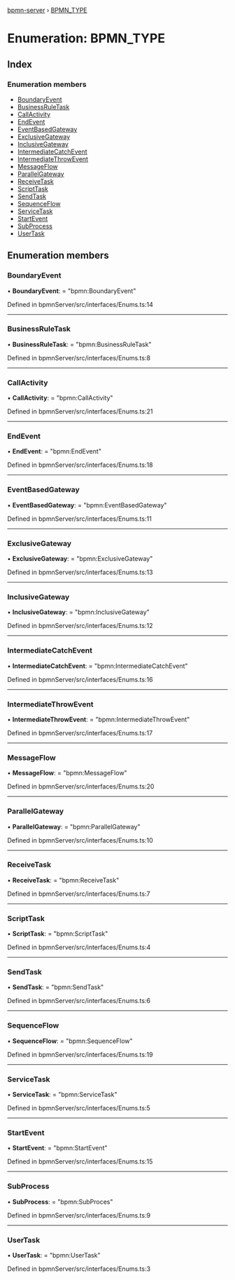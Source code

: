 [bpmn-server](../README.md) › [BPMN_TYPE](bpmn_type.md)

# Enumeration: BPMN_TYPE

## Index

### Enumeration members

* [BoundaryEvent](bpmn_type.md#boundaryevent)
* [BusinessRuleTask](bpmn_type.md#businessruletask)
* [CallActivity](bpmn_type.md#callactivity)
* [EndEvent](bpmn_type.md#endevent)
* [EventBasedGateway](bpmn_type.md#eventbasedgateway)
* [ExclusiveGateway](bpmn_type.md#exclusivegateway)
* [InclusiveGateway](bpmn_type.md#inclusivegateway)
* [IntermediateCatchEvent](bpmn_type.md#intermediatecatchevent)
* [IntermediateThrowEvent](bpmn_type.md#intermediatethrowevent)
* [MessageFlow](bpmn_type.md#messageflow)
* [ParallelGateway](bpmn_type.md#parallelgateway)
* [ReceiveTask](bpmn_type.md#receivetask)
* [ScriptTask](bpmn_type.md#scripttask)
* [SendTask](bpmn_type.md#sendtask)
* [SequenceFlow](bpmn_type.md#sequenceflow)
* [ServiceTask](bpmn_type.md#servicetask)
* [StartEvent](bpmn_type.md#startevent)
* [SubProcess](bpmn_type.md#subprocess)
* [UserTask](bpmn_type.md#usertask)

## Enumeration members

###  BoundaryEvent

• **BoundaryEvent**: = "bpmn:BoundaryEvent"

Defined in bpmnServer/src/interfaces/Enums.ts:14

___

###  BusinessRuleTask

• **BusinessRuleTask**: = "bpmn:BusinessRuleTask"

Defined in bpmnServer/src/interfaces/Enums.ts:8

___

###  CallActivity

• **CallActivity**: = "bpmn:CallActivity"

Defined in bpmnServer/src/interfaces/Enums.ts:21

___

###  EndEvent

• **EndEvent**: = "bpmn:EndEvent"

Defined in bpmnServer/src/interfaces/Enums.ts:18

___

###  EventBasedGateway

• **EventBasedGateway**: = "bpmn:EventBasedGateway"

Defined in bpmnServer/src/interfaces/Enums.ts:11

___

###  ExclusiveGateway

• **ExclusiveGateway**: = "bpmn:ExclusiveGateway"

Defined in bpmnServer/src/interfaces/Enums.ts:13

___

###  InclusiveGateway

• **InclusiveGateway**: = "bpmn:InclusiveGateway"

Defined in bpmnServer/src/interfaces/Enums.ts:12

___

###  IntermediateCatchEvent

• **IntermediateCatchEvent**: = "bpmn:IntermediateCatchEvent"

Defined in bpmnServer/src/interfaces/Enums.ts:16

___

###  IntermediateThrowEvent

• **IntermediateThrowEvent**: = "bpmn:IntermediateThrowEvent"

Defined in bpmnServer/src/interfaces/Enums.ts:17

___

###  MessageFlow

• **MessageFlow**: = "bpmn:MessageFlow"

Defined in bpmnServer/src/interfaces/Enums.ts:20

___

###  ParallelGateway

• **ParallelGateway**: = "bpmn:ParallelGateway"

Defined in bpmnServer/src/interfaces/Enums.ts:10

___

###  ReceiveTask

• **ReceiveTask**: = "bpmn:ReceiveTask"

Defined in bpmnServer/src/interfaces/Enums.ts:7

___

###  ScriptTask

• **ScriptTask**: = "bpmn:ScriptTask"

Defined in bpmnServer/src/interfaces/Enums.ts:4

___

###  SendTask

• **SendTask**: = "bpmn:SendTask"

Defined in bpmnServer/src/interfaces/Enums.ts:6

___

###  SequenceFlow

• **SequenceFlow**: = "bpmn:SequenceFlow"

Defined in bpmnServer/src/interfaces/Enums.ts:19

___

###  ServiceTask

• **ServiceTask**: = "bpmn:ServiceTask"

Defined in bpmnServer/src/interfaces/Enums.ts:5

___

###  StartEvent

• **StartEvent**: = "bpmn:StartEvent"

Defined in bpmnServer/src/interfaces/Enums.ts:15

___

###  SubProcess

• **SubProcess**: = "bpmn:SubProces"

Defined in bpmnServer/src/interfaces/Enums.ts:9

___

###  UserTask

• **UserTask**: = "bpmn:UserTask"

Defined in bpmnServer/src/interfaces/Enums.ts:3
